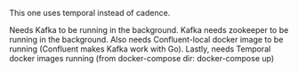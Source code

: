 This one uses temporal instead of cadence.

Needs Kafka to be running in the background. Kafka needs zookeeper to be running in the background.
Also needs Confluent-local docker image to be running (Confluent makes Kafka work with Go).
Lastly, needs Temporal docker images running (from docker-compose dir: docker-compose up)
